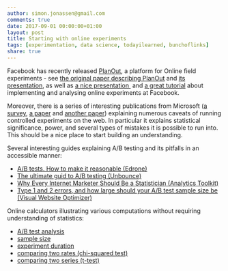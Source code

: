 ```yaml
---
author: simon.jonassen@gmail.com
comments: true
date: 2017-09-01 00:00:00+01:00
layout: post
title: Starting with online experiments
tags: [experimentation, data science, todayilearned, bunchoflinks]
share: true
---
```


Facebook has recently released [PlanOut](https://facebook.github.io/planout), a platform for Online field experiments - see [the original paper describing PlanOut](http://hci.stanford.edu/publications/2014/planout/planout-www2014.pdf) and [its presentation](https://www.youtube.com/watch?v=Ayd4sqPH2DE), as well as [a nice presentation ](https://www.slideshare.net/seanjtaylor/implementing-and-analyzing-online-experiments) and [a great tutorial](http://eytan.github.io/www-15-tutorial/) about implementing and analysing online experiments at Facebook.

Moreover, there is a series of interesting publications from Microsoft ([a survey](https://ai.stanford.edu/~ronnyk/2009controlledExperimentsOnTheWebSurvey.pdf), [a paper](http://exp-platform.com/Documents/GuideControlledExperiments.pdf) and [another paper](http://exp-platform.com/Documents/2009-ExPpitfalls.pdf)) explaining numerous caveats of running controlled experiments on the web. In particular it explains statistical significance, power, and several types of mistakes it is possible to run into. This should be a nice place to start building an understanding.

Several interesting guides explaining A/B testing and its pitfalls in an accessible manner:
* [A/B tests. How to make it reasonable (Edrone)](http://blog.edrone.me/en/ab-test-email-marketing-automation-crm/)
* [The ultimate guid to A/B testing (Unbounce)](http://www.datascienceassn.org/sites/default/files/A-B%20Testing%20Guide.pdf)
* [Why Every Internet Marketer Should Be a Statistician (Analytics Toolkit)](http://blog.analytics-toolkit.com/2014/why-every-internet-marketer-should-be-a-statistician/)
* [Type 1 and 2 errors, and how large should your A/B test sample size be (Visual Website Optimizer)](https://vwo.com/blog/how-to-calculate-ab-test-sample-size/) 

Online calculators illustrating various computations without requiring understanding of statistics: 
* [A/B test analysis](http://thumbtack.github.io/abba/demo/abba.html)
* [sample size](http://www.evanmiller.org/ab-testing/sample-size.html) 
* [experiment duration](https://vwo.com/ab-split-test-duration/) 
* [comparing two rates (chi-squared test)](http://www.evanmiller.org/ab-testing/chi-squared.html) 
* [comparing two series (t-test)](http://www.evanmiller.org/ab-testing/t-test.html)
